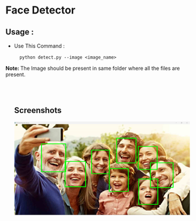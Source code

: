 # Face Detector

 <h2>Usage :</h2>
 <ul>
  <li>Use This Command :</li>
  
      python detect.py --image <image_name>
</ul>
  <p><b>Note: </b>The Image should be present in same folder where all the files are present.</p> 
<ul>
<br>
<br>
<h2>Screenshots</h2>
<img src="https://github.com/emirhantuygun/Face_Detector/blob/main/Example/ss1.png">

